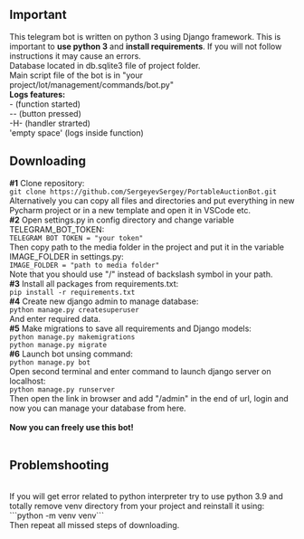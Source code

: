 <h2>Important</h2>

This telegram bot is written on python 3 using Django framework. This is important to <strong>use python 3</strong> and <strong>install requirements</strong>. If you will not follow instructions it may cause an errors.<br>Database located in db.sqlite3 file of project folder.<br>Main script file of the bot is in "your project/lot/management/commands/bot.py"<br><strong>Logs features:</strong><br>- (function started)<br>-- (button pressed)<br>-H- (handler strarted)<br>'empty space' (logs inside function)<br>

<h2>Downloading</h2>

<strong>#1</strong> Clone repository:<br>
```git clone https://github.com/SergeyevSergey/PortableAuctionBot.git```<br>
Alternatively you can copy all files and directories and put everything in new Pycharm project or in a new template and open it in VSCode etc.<br>
<strong>#2</strong> Open settings.py in config directory and change variable TELEGRAM_BOT_TOKEN:<br>
```TELEGRAM BOT TOKEN = "your token"```<br>
Then copy path to the media folder in the project and put it in the variable IMAGE_FOLDER in settings.py:<br>
```IMAGE_FOLDER = "path to media folder"```<br>
Note that you should use "/" instead of backslash symbol in your path.<br>
<strong>#3</strong> Install all packages from requirements.txt:<br>
```pip install -r requirements.txt```<br>
<strong>#4</strong> Create new django admin to manage database:<br>
```python manage.py createsuperuser```<br>
And enter required data.<br>
<strong>#5</strong> Make migrations to save all requirements and Django models:<br>
```python manage.py makemigrations```<br>
```python manage.py migrate```<br>
<strong>#6</strong> Launch bot unsing command:<br>
```python manage.py bot```<br>
Open second terminal and enter command to launch django server on localhost:<br>
```python manage.py runserver```<br>
Then open the link in browser and add "/admin" in the end of url, login and now you can manage your database from here.<br><br>
<strong>Now you can freely use this bot!</strong><br><br>
<h2>Problemshooting</h2><br>
If you will get error related to python interpreter try to use python 3.9 and totally remove venv directory from your project and reinstall it using:<br>
```python -m venv venv```<br>
Then repeat all missed steps of downloading.
